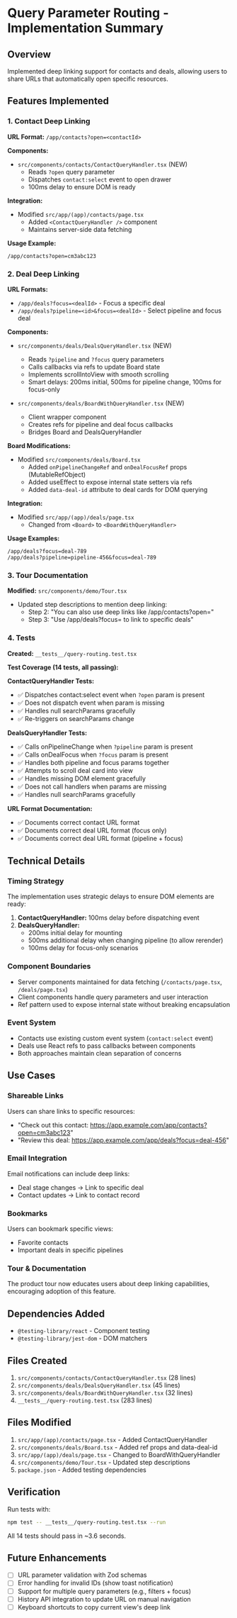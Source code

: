 # Query Parameter Routing - Implementation Summary

## Overview

Implemented deep linking support for contacts and deals, allowing users to share URLs that automatically open specific resources.

## Features Implemented

### 1. Contact Deep Linking

**URL Format:** `/app/contacts?open=<contactId>`

**Components:**

- `src/components/contacts/ContactQueryHandler.tsx` (NEW)
  - Reads `?open` query parameter
  - Dispatches `contact:select` event to open drawer
  - 100ms delay to ensure DOM is ready

**Integration:**

- Modified `src/app/(app)/contacts/page.tsx`
  - Added `<ContactQueryHandler />` component
  - Maintains server-side data fetching

**Usage Example:**

```
/app/contacts?open=cm3abc123
```

### 2. Deal Deep Linking

**URL Formats:**

- `/app/deals?focus=<dealId>` - Focus a specific deal
- `/app/deals?pipeline=<id>&focus=<dealId>` - Select pipeline and focus deal

**Components:**

- `src/components/deals/DealsQueryHandler.tsx` (NEW)
  - Reads `?pipeline` and `?focus` query parameters
  - Calls callbacks via refs to update Board state
  - Implements scrollIntoView with smooth scrolling
  - Smart delays: 200ms initial, 500ms for pipeline change, 100ms for focus-only

- `src/components/deals/BoardWithQueryHandler.tsx` (NEW)
  - Client wrapper component
  - Creates refs for pipeline and deal focus callbacks
  - Bridges Board and DealsQueryHandler

**Board Modifications:**

- Modified `src/components/deals/Board.tsx`
  - Added `onPipelineChangeRef` and `onDealFocusRef` props (MutableRefObject)
  - Added useEffect to expose internal state setters via refs
  - Added `data-deal-id` attribute to deal cards for DOM querying

**Integration:**

- Modified `src/app/(app)/deals/page.tsx`
  - Changed from `<Board>` to `<BoardWithQueryHandler>`

**Usage Examples:**

```
/app/deals?focus=deal-789
/app/deals?pipeline=pipeline-456&focus=deal-789
```

### 3. Tour Documentation

**Modified:** `src/components/demo/Tour.tsx`

- Updated step descriptions to mention deep linking:
  - Step 2: "You can also use deep links like /app/contacts?open=<contactId>"
  - Step 3: "Use /app/deals?focus=<dealId> to link to specific deals"

### 4. Tests

**Created:** `__tests__/query-routing.test.tsx`

**Test Coverage (14 tests, all passing):**

**ContactQueryHandler Tests:**

- ✅ Dispatches contact:select event when `?open` param is present
- ✅ Does not dispatch event when param is missing
- ✅ Handles null searchParams gracefully
- ✅ Re-triggers on searchParams change

**DealsQueryHandler Tests:**

- ✅ Calls onPipelineChange when `?pipeline` param is present
- ✅ Calls onDealFocus when `?focus` param is present
- ✅ Handles both pipeline and focus params together
- ✅ Attempts to scroll deal card into view
- ✅ Handles missing DOM element gracefully
- ✅ Does not call handlers when params are missing
- ✅ Handles null searchParams gracefully

**URL Format Documentation:**

- ✅ Documents correct contact URL format
- ✅ Documents correct deal URL format (focus only)
- ✅ Documents correct deal URL format (pipeline + focus)

## Technical Details

### Timing Strategy

The implementation uses strategic delays to ensure DOM elements are ready:

1. **ContactQueryHandler:** 100ms delay before dispatching event
2. **DealsQueryHandler:**
   - 200ms initial delay for mounting
   - 500ms additional delay when changing pipeline (to allow rerender)
   - 100ms delay for focus-only scenarios

### Component Boundaries

- Server components maintained for data fetching (`/contacts/page.tsx`, `/deals/page.tsx`)
- Client components handle query parameters and user interaction
- Ref pattern used to expose internal state without breaking encapsulation

### Event System

- Contacts use existing custom event system (`contact:select` event)
- Deals use React refs to pass callbacks between components
- Both approaches maintain clean separation of concerns

## Use Cases

### Shareable Links

Users can share links to specific resources:

- "Check out this contact: https://app.example.com/app/contacts?open=cm3abc123"
- "Review this deal: https://app.example.com/app/deals?focus=deal-456"

### Email Integration

Email notifications can include deep links:

- Deal stage changes → Link to specific deal
- Contact updates → Link to contact record

### Bookmarks

Users can bookmark specific views:

- Favorite contacts
- Important deals in specific pipelines

### Tour & Documentation

The product tour now educates users about deep linking capabilities, encouraging adoption of this feature.

## Dependencies Added

- `@testing-library/react` - Component testing
- `@testing-library/jest-dom` - DOM matchers

## Files Created

1. `src/components/contacts/ContactQueryHandler.tsx` (28 lines)
2. `src/components/deals/DealsQueryHandler.tsx` (45 lines)
3. `src/components/deals/BoardWithQueryHandler.tsx` (32 lines)
4. `__tests__/query-routing.test.tsx` (283 lines)

## Files Modified

1. `src/app/(app)/contacts/page.tsx` - Added ContactQueryHandler
2. `src/components/deals/Board.tsx` - Added ref props and data-deal-id
3. `src/app/(app)/deals/page.tsx` - Changed to BoardWithQueryHandler
4. `src/components/demo/Tour.tsx` - Updated step descriptions
5. `package.json` - Added testing dependencies

## Verification

Run tests with:

```bash
npm test -- __tests__/query-routing.test.tsx --run
```

All 14 tests should pass in ~3.6 seconds.

## Future Enhancements

- [ ] URL parameter validation with Zod schemas
- [ ] Error handling for invalid IDs (show toast notification)
- [ ] Support for multiple query parameters (e.g., filters + focus)
- [ ] History API integration to update URL on manual navigation
- [ ] Keyboard shortcuts to copy current view's deep link
